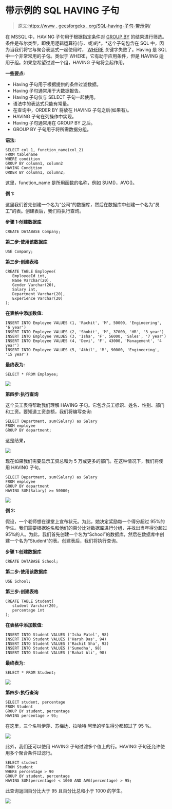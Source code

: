 # 带示例的 SQL HAVING 子句

> 原文:[https://www . geesforgeks . org/SQL-having-子句-带示例/](https://www.geeksforgeeks.org/sql-having-clause-with-examples/)

在 MSSQL 中，HAVING 子句用于根据指定条件对 [GROUP BY](https://www.geeksforgeeks.org/sql-group-by/) 的结果进行筛选。条件是布尔类型，即使用逻辑运算符(与、或)的*。*这个子句包含在 SQL 中，因为当我们将它与聚合表达式一起使用时， [WHERE](https://www.geeksforgeeks.org/sql-where-clause/) 关键字失败了。Having 是 SQL 中一个非常常用的子句。类似于 WHERE，它有助于应用条件，但是 HAVING 适用于组。如果您希望过滤一个组，HAVING 子句将会起作用。

**一些要点:**

*   Having 子句用于根据提供的条件过滤数据。
*   Having 子句通常用于大数据报告。
*   Having 子句仅与 SELECT 子句一起使用。
*   语法中的表达式只能有常量。
*   在查询中，ORDER BY 将放在 HAVING 子句之后(如果有)。
*   HAVING 子句在列操作中实现。
*   Having 子句通常用在 GROUP BY 之后。
*   GROUP BY 子句用于将所需数据分组。

**语法:**

```
SELECT col_1, function_name(col_2)
FROM tablename
WHERE condition
GROUP BY column1, column2
HAVING Condition
ORDER BY column1, column2;
```

这里，function_name 是所用函数的名称，例如 SUM()，AVG()。

**例 1:**

这里我们首先创建一个名为“公司”的数据库，然后在数据库中创建一个名为“员工”的表。创建表后，我们将执行查询。

**步骤 1:创建数据库**

```
CREATE DATABASE Company;
```

**第二步:使用该数据库**

```
USE Company;
```

**第三步:创建表格**

```
CREATE TABLE Employee(
   EmployeeId int,
   Name Varchar(20),
   Gender Varchar(20),
   Salary int,
   Department Varchar(20),
   Experience Varchar(20)
);
```

**在表格中添加数值:**

```
INSERT INTO Employee VALUES (1, 'Rachit', 'M', 50000, 'Engineering', '6 year')
INSERT INTO Employee VALUES (2, 'Shobit', 'M', 37000, 'HR', '3 year')
INSERT INTO Employee VALUES (3, 'Isha', 'F', 56000, 'Sales', '7 year')
INSERT INTO Employee VALUES (4, 'Devi', 'F', 43000, 'Management', '4 year')
INSERT INTO Employee VALUES (5, 'Akhil', 'M', 90000, 'Engineering', '15 year')
```

**最终表为:**

```
SELECT * FROM Employee;
```

![](img/54bef52128530982860092beab9afece.png)

**第四步:执行查询**

这个员工表将帮助我们理解 HAVING 子句。它包含员工标识、姓名、性别、部门和工资。要知道工资总额，我们将编写查询:

```
SELECT Department, sum(Salary) as Salary
FROM employee
GROUP BY department;  
```

这是结果，

![](img/e718ddf338e664e490e7c9b8ce8f40a9.png)

现在如果我们需要显示工资总和为 5 万或更多的部门。在这种情况下，我们将使用 HAVING 子句。

```
SELECT Department, sum(Salary) as Salary
FROM employee
GROUP BY department
HAVING SUM(Salary) >= 50000;  
```

![](img/41a4564966a174edf983d77623af0bab.png)

**例 2:**

假设，一个老师想在课堂上宣布状元。为此，她决定奖励每一个得分超过 95%的学生。我们需要根据姓名和他们的百分比对数据库进行分组，并找出当年得分超过 95%的人。为此，我们首先创建一个名为“School”的数据库，然后在数据库中创建一个名为“Student”的表。创建表后，我们将执行查询。

**步骤 1:创建数据库**

```
CREATE DATABASE School;
```

**第二步:使用该数据库**

```
USE School;
```

**第三步:创建表格**

```
CREATE TABLE Student(
   student Varchar(20),
   percentage int
);
```

**在表格中添加数值:**

```
INSERT INTO Student VALUES ('Isha Patel', 98)
INSERT INTO Student VALUES ('Harsh Das', 94)
INSERT INTO Student VALUES ('Rachit Sha', 93)
INSERT INTO Student VALUES ('Sumedha', 98)
INSERT INTO Student VALUES ('Rahat Ali', 98)
```

**最终表为:**

```
SELECT * FROM Student;
```

![](img/5e1601be14c7736b1d5d2c669c8508fd.png)

**第四步:执行查询**

```
SELECT student, percentage
FROM Student
GROUP BY student, percentage
HAVING percentage > 95;
```

在这里，三个名叫伊莎、苏梅达、拉哈特·阿里的学生得分都超过了 95 %。

![](img/eeef15195513cf8b1605a44087f921ae.png)

此外，我们还可以使用 HAVING 子句过滤多个值上的行。HAVING 子句还允许使用多个聚合条件过滤行。

```
SELECT student  
FROM Student
WHERE percentage > 90
GROUP BY student, percentage
HAVING SUM(percentage) < 1000 AND AVG(percentage) > 95;
```

此查询返回百分比大于 95 且百分比总和小于 1000 的学生。

![](img/b18f8a366d34c89e418aedc07203033c.png)